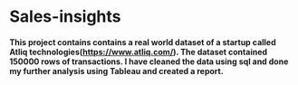 # Sales-insights

#### This project contains contains a real world dataset of a startup called Atliq technologies(https://www.atliq.com/). The dataset contained 150000 rows of transactions. I have cleaned the data using sql and done my further analysis using Tableau and created a report. 
